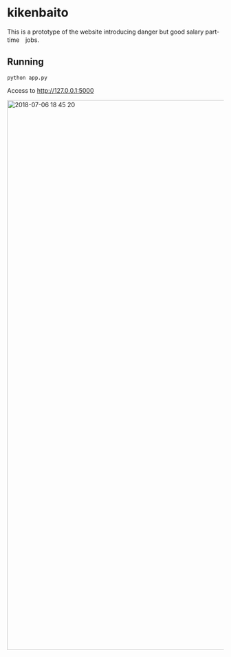 # kikenbaito

This is a prototype of the website introducing danger but good salary part-time　jobs.

## Running
```
python app.py
```
Access to http://127.0.0.1:5000

<img width="1280" alt="2018-07-06 18 45 20" src="https://user-images.githubusercontent.com/39490801/42372397-156ce486-814d-11e8-8e78-e02f36e2a7fa.png">
